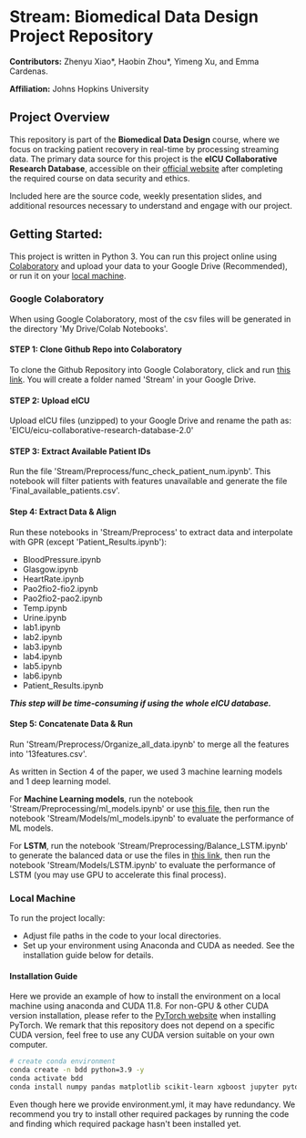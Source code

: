 # Stream: Biomedical Data Design Project Repository

**Contributors:** Zhenyu Xiao*, Haobin Zhou*, Yimeng Xu, and Emma Cardenas.

**Affiliation:** Johns Hopkins University

## <a>Project Overview</a>

This repository is part of the **Biomedical Data Design** course, where we focus on tracking patient recovery in real-time by processing streaming data. The primary data source for this project is the **eICU Collaborative Research Database**, accessible on their [official website](https://physionet.org/content/eicu-crd/2.0/) after completing the required course on data security and ethics.

Included here are the source code, weekly presentation slides, and additional resources necessary to understand and engage with our project.

## <a>Getting Started:</a>
This project is written in Python 3. You can run this project online using [Colaboratory](#Colaboratory) and upload your data to your Google Drive (Recommended), or run it on your [local machine](#Local).

### <a name="Colaboratory">Google Colaboratory</a>
When using Google Colaboratory, most of the csv files will be generated in the directory 'My Drive/Colab Notebooks'.

#### STEP 1: Clone Github Repo into Colaboratory
To clone the Github Repository into Google Colaboratory, click and run [this link](https://colab.research.google.com/drive/10gxtdar30BKisl2nQVtBzF25HMZpFht3?usp=drive_linkhttps://colab.research.google.com/drive/10gxtdar30BKisl2nQVtBzF25HMZpFht3?usp=drive_link). You will create a folder named 'Stream' in your Google Drive.


#### STEP 2: Upload eICU
Upload eICU files (unzipped) to your Google Drive and rename the path as: 'EICU/eicu-collaborative-research-database-2.0'


#### STEP 3: Extract Available Patient IDs

Run the file 'Stream/Preprocess/func_check_patient_num.ipynb'. This notebook will filter patients with features unavailable and generate the file 'Final_available_patients.csv'. 


#### Step 4: Extract Data & Align

Run these notebooks in 'Stream/Preprocess' to extract data and interpolate with GPR (except 'Patient_Results.ipynb'):
* BloodPressure.ipynb
* Glasgow.ipynb
* HeartRate.ipynb
* Pao2fio2-fio2.ipynb
* Pao2fio2-pao2.ipynb
* Temp.ipynb
* Urine.ipynb
* lab1.ipynb
* lab2.ipynb
* lab3.ipynb
* lab4.ipynb
* lab5.ipynb
* lab6.ipynb
* Patient_Results.ipynb

***This step will be time-consuming if using the whole eICU database.***


#### Step 5: Concatenate Data & Run

Run 'Stream/Preprocess/Organize_all_data.ipynb' to merge all the features into '13features.csv'.

As written in Section 4 of the paper, we used 3 machine learning models and 1 deep learning model.

For **Machine Learning models**, run the notebook 'Stream/Preprocessing/ml_models.ipynb' or use [this file](https://drive.google.com/file/d/10RkQjXARP12Cg5cZ0VMmo3SdQujcRlHw/view?usp=drive_link), then run the notebook 'Stream/Models/ml_models.ipynb' to evaluate the performance of ML models.

For **LSTM**, run the notebook 'Stream/Preprocessing/Balance_LSTM.ipynb' to generate the balanced data or use the files in [this link](https://drive.google.com/drive/folders/16Yx3xpf1utNfylB_NOchDhEWlTB2L7U5?usp=drive_link), then run the notebook 'Stream/Models/LSTM.ipynb' to evaluate the performance of LSTM (you may use GPU to accelerate this final process). 


### <a name="Local">Local Machine</a>
To run the project locally:
- Adjust file paths in the code to your local directories.
- Set up your environment using Anaconda and CUDA as needed. See the installation guide below for details.

#### Installation Guide
Here we provide an example of how to install the environment on a local machine using anaconda and CUDA 11.8. For non-GPU & other CUDA version installation, please refer to the [PyTorch website](https://pytorch.org/get-started/locally/) when installing PyTorch. We remark that this repository does not depend on a specific CUDA version, feel free to use any CUDA version suitable on your own computer.

``` Bash
# create conda environment
conda create -n bdd python=3.9 -y
conda activate bdd
conda install numpy pandas matplotlib scikit-learn xgboost jupyter pytorch torchvision torchaudio pytorch-cuda=11.8 -c pytorch -c nvidia
```

Even though here we provide environment.yml, it may have redundancy. We recommend you try to install other required packages by running the code and finding which required package hasn't been installed yet.

